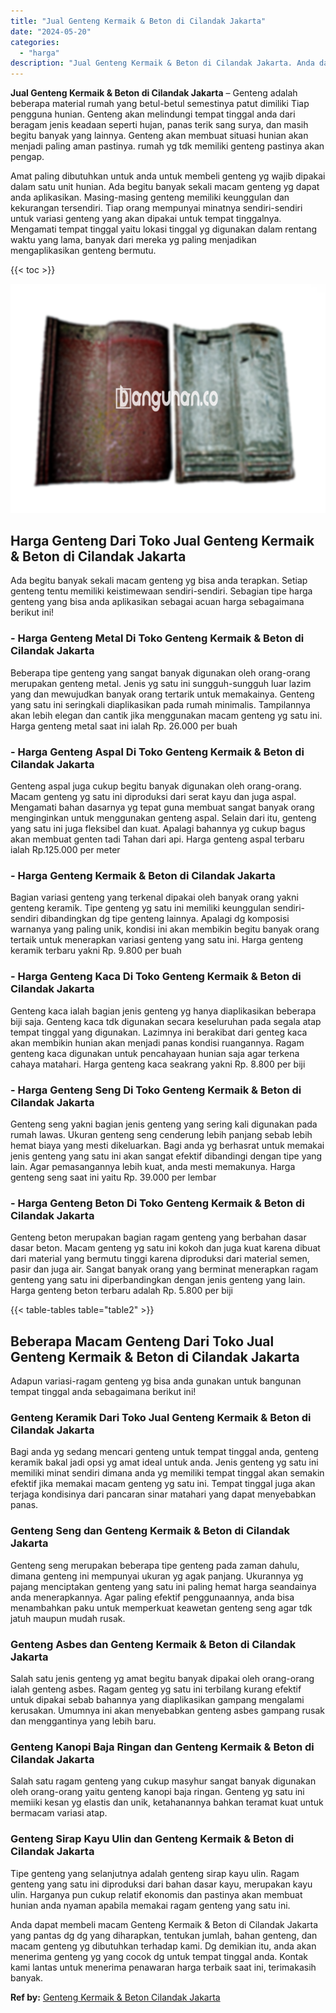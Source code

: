 ```yaml
---
title: "Jual Genteng Kermaik & Beton di Cilandak Jakarta"
date: "2024-05-20"
categories: 
  - "harga"
description: "Jual Genteng Kermaik & Beton di Cilandak Jakarta. Anda dapat membeli macam Genteng Kermaik & Beton di Cilandak Jakarta yang pantas dg dg yang diharapkan, ten..."
---
```


**Jual Genteng Kermaik & Beton di Cilandak Jakarta** – Genteng adalah beberapa material rumah yang betul-betul semestinya patut dimiliki Tiap pengguna hunian. Genteng akan melindungi tempat tinggal anda dari beragam jenis keadaan seperti hujan, panas terik sang surya, dan masih begitu banyak yang lainnya. Genteng akan membuat situasi hunian akan menjadi paling aman pastinya. rumah yg tdk memiliki genteng pastinya akan pengap.

Amat paling dibutuhkan untuk anda untuk membeli genteng yg wajib dipakai dalam satu unit hunian. Ada begitu banyak sekali macam genteng yg dapat anda aplikasikan. Masing-masing genteng memiliki keunggulan dan kekurangan tersendiri. Tiap orang mempunyai minatnya sendiri-sendiri untuk variasi genteng yang akan dipakai untuk tempat tinggalnya. Mengamati tempat tinggal yaitu lokasi tinggal yg digunakan dalam rentang waktu yang lama, banyak dari mereka yg paling menjadikan mengaplikasikan genteng bermutu.

{{< toc >}}

![Jual Genteng Kermaik & Beton di Cilandak Jakarta](/images/genteng-minimalis-murah18.png)

## Harga Genteng Dari Toko Jual Genteng Kermaik & Beton di Cilandak Jakarta

Ada begitu banyak sekali macam genteng yg bisa anda terapkan. Setiap genteng tentu memiliki keistimewaan sendiri-sendiri. Sebagian tipe harga genteng yang bisa anda aplikasikan sebagai acuan harga sebagaimana berikut ini!

### \- Harga Genteng Metal Di Toko Genteng Kermaik & Beton di Cilandak Jakarta

Beberapa tipe genteng yang sangat banyak digunakan oleh orang-orang merupakan genteng metal. Jenis yg satu ini sungguh-sungguh luar lazim yang dan mewujudkan banyak orang tertarik untuk memakainya. Genteng yang satu ini seringkali diaplikasikan pada rumah minimalis. Tampilannya akan lebih elegan dan cantik jika menggunakan macam genteng yg satu ini. Harga genteng metal saat ini ialah Rp. 26.000 per buah

### \- Harga Genteng Aspal Di Toko Genteng Kermaik & Beton di Cilandak Jakarta

Genteng aspal juga cukup begitu banyak digunakan oleh orang-orang. Macam genteng yg satu ini diproduksi dari serat kayu dan juga aspal. Mengamati bahan dasarnya yg tepat guna membuat sangat banyak orang menginginkan untuk menggunakan genteng aspal. Selain dari itu, genteng yang satu ini juga fleksibel dan kuat. Apalagi bahannya yg cukup bagus akan membuat genten tadi Tahan dari api. Harga genteng aspal terbaru ialah Rp.125.000 per meter

### \- Harga Genteng Kermaik & Beton di Cilandak Jakarta

Bagian variasi genteng yang terkenal dipakai oleh banyak orang yakni genteng keramik. Tipe genteng yg satu ini memiliki keunggulan sendiri-sendiri dibandingkan dg tipe genteng lainnya. Apalagi dg komposisi warnanya yang paling unik, kondisi ini akan membikin begitu banyak orang tertaik untuk menerapkan variasi genteng yang satu ini. Harga genteng keramik terbaru yakni Rp. 9.800 per buah

### \- Harga Genteng Kaca Di Toko Genteng Kermaik & Beton di Cilandak Jakarta

Genteng kaca ialah bagian jenis genteng yg hanya diaplikasikan beberapa biji saja. Genteng kaca tdk digunakan secara keseluruhan pada segala atap tempat tinggal yang digunakan. Lazimnya ini berakibat dari genteg kaca akan membikin hunian akan menjadi panas kondisi ruangannya. Ragam genteng kaca digunakan untuk pencahayaan hunian saja agar terkena cahaya matahari. Harga genteng kaca seakrang yakni Rp. 8.800 per biji

### \- Harga Genteng Seng Di Toko Genteng Kermaik & Beton di Cilandak Jakarta

Genteng seng yakni bagian jenis genteng yang sering kali digunakan pada rumah lawas. Ukuran genteng seng cenderung lebih panjang sebab lebih hemat biaya yang mesti dikeluarkan. Bagi anda yg berhasrat untuk memakai jenis genteng yang satu ini akan sangat efektif dibandingi dengan tipe yang lain. Agar pemasangannya lebih kuat, anda mesti memakunya. Harga genteng seng saat ini yaitu Rp. 39.000 per lembar

### \- Harga Genteng Beton Di Toko Genteng Kermaik & Beton di Cilandak Jakarta

Genteng beton merupakan bagian ragam genteng yang berbahan dasar dasar beton. Macam genteng yg satu ini kokoh dan juga kuat karena dibuat dari material yang bermutu tinggi karena diproduksi dari material semen, pasir dan juga air. Sangat banyak orang yang berminat menerapkan ragam genteng yang satu ini diperbandingkan dengan jenis genteng yang lain. Harga genteng beton terbaru adalah Rp. 5.800 per biji

{{< table-tables table="table2" >}}

## Beberapa Macam Genteng Dari Toko Jual Genteng Kermaik & Beton di Cilandak Jakarta

Adapun variasi-ragam genteng yg bisa anda gunakan untuk bangunan tempat tinggal anda sebagaimana berikut ini!

### Genteng Keramik Dari Toko Jual Genteng Kermaik & Beton di Cilandak Jakarta

Bagi anda yg sedang mencari genteng untuk tempat tinggal anda, genteng keramik bakal jadi opsi yg amat ideal untuk anda. Jenis genteng yg satu ini memiliki minat sendiri dimana anda yg memiliki tempat tinggal akan semakin efektif jika memakai macam genteng yg satu ini. Tempat tinggal juga akan terjaga kondisinya dari pancaran sinar matahari yang dapat menyebabkan panas.

### Genteng Seng dan Genteng Kermaik & Beton di Cilandak Jakarta

Genteng seng merupakan beberapa tipe genteng pada zaman dahulu, dimana genteng ini mempunyai ukuran yg agak panjang. Ukurannya yg pajang menciptakan genteng yang satu ini paling hemat harga seandainya anda menerapkannya. Agar paling efektif penggunaannya, anda bisa menambahkan paku untuk memperkuat keawetan genteng seng agar tdk jatuh maupun mudah rusak.

### Genteng Asbes dan Genteng Kermaik & Beton di Cilandak Jakarta

Salah satu jenis genteng yg amat begitu banyak dipakai oleh orang-orang ialah genteng asbes. Ragam genteg yg satu ini terbilang kurang efektif untuk dipakai sebab bahannya yang diaplikasikan gampang mengalami kerusakan. Umumnya ini akan menyebabkan genteng asbes gampang rusak dan menggantinya yang lebih baru.

### Genteng Kanopi Baja Ringan dan Genteng Kermaik & Beton di Cilandak Jakarta

Salah satu ragam genteng yang cukup masyhur sangat banyak digunakan oleh orang-orang yaitu genteng kanopi baja ringan. Genteng yg satu ini memiiki kesan yg elastis dan unik, ketahanannya bahkan teramat kuat untuk bermacam variasi atap.

### Genteng Sirap Kayu Ulin dan Genteng Kermaik & Beton di Cilandak Jakarta

Tipe genteng yang selanjutnya adalah genteng sirap kayu ulin. Ragam genteng yang satu ini diproduksi dari bahan dasar kayu, merupakan kayu ulin. Harganya pun cukup relatif ekonomis dan pastinya akan membuat hunian anda nyaman apabila memakai ragam genteng yang satu ini.

Anda dapat membeli macam Genteng Kermaik & Beton di Cilandak Jakarta yang pantas dg dg yang diharapkan, tentukan jumlah, bahan genteng, dan macam genteng yg dibutuhkan terhadap kami. Dg demikian itu, anda akan menerima genteng yg yang cocok dg untuk tempat tinggal anda. Kontak kami lantas untuk menerima penawaran harga terbaik saat ini, terimakasih banyak.

**Ref by:**  [Genteng Kermaik & Beton  Cilandak Jakarta](https://id.wikipedia.org/wiki/Genteng)
